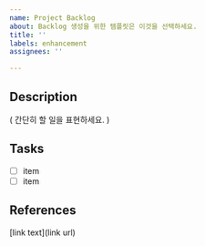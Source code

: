 ```yaml
---
name: Project Backlog
about: Backlog 생성을 위한 템플릿은 이것을 선택하세요.
title: ''
labels: enhancement
assignees: ''

---
```


## Description
( 간단히 할 일을 표현하세요. )
## Tasks

- [ ] item
- [ ] item

## References

[link text](link url)
